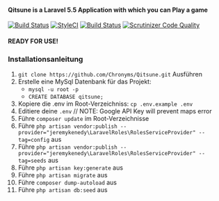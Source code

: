 #### Qitsune is a Laravel 5.5 Application with which you can Play a game
[![Build Status](https://travis-ci.org/Chronyms/Qitsune.svg?branch=admin-panel)](https://travis-ci.org/Chronyms/Qitsune)
[![StyleCI](https://styleci.io/repos/101512980/shield?branch=admin-panel)](https://styleci.io/repos/101512980)
[![Build Status](https://scrutinizer-ci.com/g/Chronyms/Qitsune/badges/build.png?b=master)](https://scrutinizer-ci.com/g/Chronyms/Qitsune/build-status/master)
[![Scrutinizer Code Quality](https://scrutinizer-ci.com/g/Chronyms/Qitsune/badges/quality-score.png?b=admin-panel)](https://scrutinizer-ci.com/g/Chronyms/Qitsune/?branch=admin-panel)

#### READY FOR USE!

### Installationsanleitung
1. `git clone https://github.com/Chronyms/Qitsune.git` Ausführen
2. Erstelle eine MySql Datenbank für das Projekt:
    * `mysql -u root -p`
    * `CREATE DATABASE qitsune;`
3. Kopiere die .env im Root-Verzeichniss: `cp .env.example .env`
4. Editiere deine `.env` // NOTE: Google API Key will prevent maps error
5. Führe `composer update` im Root-Verzeichnisse
6. Führe `php artisan vendor:publish --provider="jeremykenedy\LaravelRoles\RolesServiceProvider" --tag=config` aus
8. Führe `php artisan vendor:publish --provider="jeremykenedy\LaravelRoles\RolesServiceProvider" --tag=seeds` aus
9. Führe `php artisan key:generate` aus
10. Führe `php artisan migrate` aus
11. Führe `composer dump-autoload` aus
12. Führe `php artisan db:seed` aus
